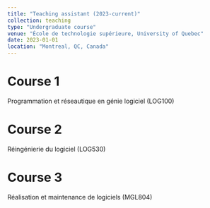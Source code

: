 ```yaml
---
title: "Teaching assistant (2023-current)"
collection: teaching
type: "Undergraduate course"
venue: "École de technologie supérieure, University of Quebec"
date: 2023-01-01
location: "Montreal, QC, Canada"
---
```


Course 1
======
Programmation et réseautique en génie logiciel (LOG100)

Course 2
======
Réingénierie du logiciel (LOG530)

Course 3
======
Réalisation et maintenance de logiciels (MGL804)

